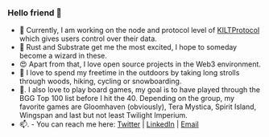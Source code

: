 ### Hello friend 🤖

* 🔭  Currently, I am working on the node and protocol level of [KILTProtocol](https://www.kilt.io/) which gives users control over their data.
* 🧙‍ Rust and Substrate get me the most excited, I hope to someday become a wizard in these.
* 😍  Apart from that, I love open source projects in the Web3 environment.
* 🌱  I love to spend my freetime in the outdoors by taking long strolls through woods, hiking, cycling or snowboarding.
* 🎲. I also love to play board games, my goal is to have played through the BGG Top 100 list before I hit the 40. Depending on the group, my favorite games are Gloomhaven (obviously), Tera Mystica, Spirit Island, Wingspan and last but not least Twilight Imperium.
* 📫. - You can reach me here: [Twitter](https://twitter.com/WilliamFreude)  |  [LinkedIn](https://www.linkedin.com/in/william-freudenberger/)  |  [Email](mailto:williamfreudenberger@gmail.com)
